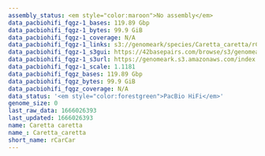 ```yaml
---
assembly_status: <em style="color:maroon">No assembly</em>
data_pacbiohifi_fqgz-1_bases: 119.89 Gbp
data_pacbiohifi_fqgz-1_bytes: 99.9 GiB
data_pacbiohifi_fqgz-1_coverage: N/A
data_pacbiohifi_fqgz-1_links: s3://genomeark/species/Caretta_caretta/rCarCar1/genomic_data/pacbio_hifi/<br>
data_pacbiohifi_fqgz-1_s3gui: https://42basepairs.com/browse/s3/genomeark/species/Caretta_caretta/rCarCar1/genomic_data/pacbio_hifi/
data_pacbiohifi_fqgz-1_s3url: https://genomeark.s3.amazonaws.com/index.html?prefix=species/Caretta_caretta/rCarCar1/genomic_data/pacbio_hifi/
data_pacbiohifi_fqgz-1_scale: 1.1181
data_pacbiohifi_fqgz_bases: 119.89 Gbp
data_pacbiohifi_fqgz_bytes: 99.9 GiB
data_pacbiohifi_fqgz_coverage: N/A
data_status: '<em style="color:forestgreen">PacBio HiFi</em>'
genome_size: 0
last_raw_data: 1666026393
last_updated: 1666026393
name: Caretta caretta
name_: Caretta_caretta
short_name: rCarCar
---
```

